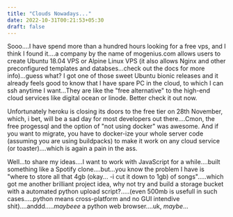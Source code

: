 ```yaml
---
title: "Clouds Nowadays..."
date: 2022-10-31T00:21:53+05:30
draft: false
---
```


Sooo....I have spend more than a hundred hours looking for a free vps, and I think I found it....a company by the name of mogenius.com allows users to create Ubuntu 18.04 VPS or Alpine Linux VPS (it also allows Nginx and other preconfigured templates and databses...check out the docs for more info)...guess what? I got one of those sweet Ubuntu bionic releases and it already feels good to know that I have spare PC in the cloud, to which I can ssh anytime I want...They are like the "free alternative" to the high-end cloud services like digital ocean or linode. Better check it out now.

Unfortunately heroku is closing its doors to the free tier on 28th November, which, i bet, will be a sad day for most developers out there....Cmon, the free progessql and the option of "not using docker" was awesome. And if you want to migrate, you have to docker-ize your whole server code (assuming you are using buildpacks) to make it work on any cloud service (or toaster)....which is again a pain in the ass.

Well...to share my ideas....I want to work with JavaScript for a while....built something like a Spotify clone....but...you know the problem I have is "where to store all that 4gb (okay... -i cut it down to 1gb) of songs".....which got me another brilliant project idea, why not try and build a storage bucket with a automated python upload script?.....(even 500mb is usefull in such cases.....python means cross-platform and no GUI intendive shit)....anddd.....*maybeee* a python web browser....uk, *maybe*...